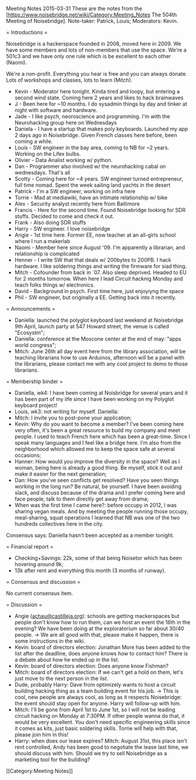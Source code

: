 Meeting Notes 2015-03-31 
 These are the notes from the [https://www.noisebridge.net/wiki/Category:Meeting_Notes The 504th Meeting of Noisebridge]. Note-taker: Patrick, Louis; Moderators: Kevin.

= Introductions =

Noisebridge is a hackerspace founded in 2008, moved here in 2009. We have some members and lots of non-members that use the space. We're a 501c3 and we have only one rule which is be excellent to each other (Naomi).

We're a non-profit. Everything you hear is free and you can always donate. Lots of workshops and classes, lots to learn (Mitch).

* Kevin - Moderator here tonight. Kinda tired and loopy, but entering a second wind state. Coming here 2 years and likes to hack brainwaves 
* J - Been here for ~10 months. I do sysadmin things by day and tinker at night with software and hardware.
* Jade - I like psych, neoroscience and programming. I'm with the Neurohacking group here on Wednesdays
* Daniela - I have a startup that makes poly keyboards. Launched my app 2 days ago in Noisebridge. Given French classes here before, been coming a while. 
* Louis - SW engineer in the bay area, coming to NB for ~2 years. Working on the Lifex bulbs. 
* Olivier - Data Analist working w/ python. 
* Dan - Programmer also involved w/ the neurohacking cabal on wednesdays. That's all
* Scotty - Coming here for ~4 years. SW engineer turned entrepreneur, full time nomad. Spent the week sailing land yachts in the desert 
* Patrick - I'm a SW engineer, working on infra here
* Torrie - Mad at mediawiki, have an intimate relationship w/ bike
* Alex - Security analyst recently here from Baltimore
* Francis - Here for the second time. Found Noisebridge looking for SDR stuffs. Decided to come and check it out.
* Frank - Also doing SDR stuffs
* Harry - SW engineer. I love noisebridge
* Angie - 1st time here. Former EE, now teacher at an all-girls school where I run a makerlab
* Naomi - Member here since August '09. I'm apparently a librarian, and relationship is complicated
* Henner - I write SW that that deals w/ 200bytes to 200PB. I hack hardware. I like soldering things and writing the firmware for siad thing.
* Mitch - Cofounder from back in `07. Also sleep deprived. Headed to EU for 2 months tomorrow. When here I lead Circuit hacknig Monday and teach folks things w/ electronics.
* David - Background in psych. First time here, just enjoyiyng the space
* Phil - SW engineer, but originally a EE. Getting back into it recently.

= Announcements =

* Daniella: launched the polyglot keyboard last weekend at Noisebridge 9th April, launch party at 547 Howard street, the venue is called "Ecosystm";
* Daniella: conference at the Moscone center at the end of may: "apps world congress";
* Mitch: June 26th all day event here from the library association, will be teaching librarians how to use Arduinos, afternoon will be a panel with the librarians, please contact me with any cool project to demo to those librarians.

= Membership binder =

* Daniella, wk4: I have been coming at Noisbridge for several years and it has been part of my life since I have been working on my Polyglot keyboard project!
* Louis, wk3: not writing for myself.
Daniella:
* Mitch: I invite you to post-pone your application;
* Kevin: Why do you want to become a member? I've been coming here very often, it's been a great resource to build my company and meet people. I used to teach French here which has been a great-time. Since I speak many languages and I feel like a bridge here. I'm also from the neighborhood which allowed me to keep the space safe at several occasions;
* Hanner: How would you improve the diversity in the space? Well as I woman, being here is already a good thing. Be myself, stick it out and make it easier for the next generation;
* Dan: How you've seen conflicts get resolved? Have you seen things working in the long run? Be natural, be yourself. I have been avoiding slack, and discuss because of the drama and I prefer coming here and face people, talk to them directly get away from drama;
* When was the first time I came here?: before occupy in 2012, I was sharing vegan meals. And by meeting the people running those occupy, meal-sharing, squat operations I learned that NB was one of the two hundreds collectives here in the city.

Consensus says: Daniella hasn't been accepted as a member tonight.

= Financial report =

* Checking+Savings: 22k, some of that being Noisetor which has been hovering around 9k;
* 13k after rent and everything this month (3 months of runway).

= Consensus and discussion =

No current consensus item.

= Discussion =

* Angie (achau@castilleja.org): schools are getting mackerspaces but people don't know how to run them, can we host an event the 16th in the evening? We have been doing at the exploratorium so far about 30/40 people. -> We are all good with that, please make it happen, there is some instructions in the wiki.
* Kevin: board of directors election: Jonathan More has been added to the list after the deadline, does anyone knows how to contact him? There is a debate about how he ended up in the list.
* Kevin: board of directors election: Does anyone know Fishman?
* Mitch: board of directors election: If we can't get a hold on them, let's just move to the next person in the list.
* Dude, probably Harry: Dave from optimizely wants to host a circuit building hacking thing as a team building event for his job. -> This is cool, new people are always cool, as long as it respects Noisebridge: the event should stay open for anyone. Harry will follow-up with him.
* Mitch: I'll be gone from April 1st to June 1st, so I will not be leading circuit hacking on Monday at 7:30PM. If other people wanna do that, it would be very excellent. You don't need specific engineering skills since it comes as kits, just basic soldering skills. Torrie will help with that, please join him in this!
* Harry: when does our lease expires? Mitch: August 31st, this place isn't rent controlled, Andy has been good to negotiate the lease last time, we should discuss with him. Should we try to sell Noisebridge as a marketing tool for the building?


[[Category:Meeting Notes]]